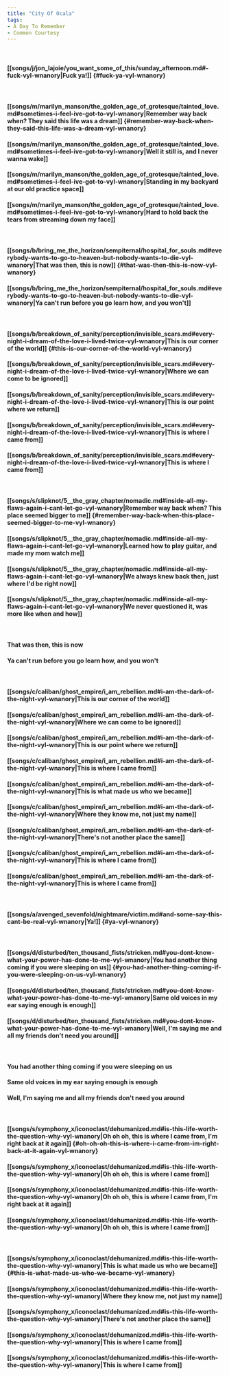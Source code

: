 ```yaml
---
title: "City Of Ocala"
tags:
- A Day To Remember
- Common Courtesy
---
```

&nbsp;
#### [[songs/j/jon_lajoie/you_want_some_of_this/sunday_afternoon.md#-fuck-vyl-wnanory|Fuck ya!]] {#fuck-ya-vyl-wnanory}
&nbsp;
#### [[songs/m/marilyn_manson/the_golden_age_of_grotesque/tainted_love.md#sometimes-i-feel-ive-got-to-vyl-wnanory|Remember way back when? They said this life was a dream]] {#remember-way-back-when-they-said-this-life-was-a-dream-vyl-wnanory}
#### [[songs/m/marilyn_manson/the_golden_age_of_grotesque/tainted_love.md#sometimes-i-feel-ive-got-to-vyl-wnanory|Well it still is, and I never wanna wake]]
#### [[songs/m/marilyn_manson/the_golden_age_of_grotesque/tainted_love.md#sometimes-i-feel-ive-got-to-vyl-wnanory|Standing in my backyard at our old practice space]]
#### [[songs/m/marilyn_manson/the_golden_age_of_grotesque/tainted_love.md#sometimes-i-feel-ive-got-to-vyl-wnanory|Hard to hold back the tears from streaming down my face]]
&nbsp;
#### [[songs/b/bring_me_the_horizon/sempiternal/hospital_for_souls.md#everybody-wants-to-go-to-heaven-but-nobody-wants-to-die-vyl-wnanory|That was then, this is now]] {#that-was-then-this-is-now-vyl-wnanory}
#### [[songs/b/bring_me_the_horizon/sempiternal/hospital_for_souls.md#everybody-wants-to-go-to-heaven-but-nobody-wants-to-die-vyl-wnanory|Ya can't run before you go learn how, and you won't]]
&nbsp;
#### [[songs/b/breakdown_of_sanity/perception/invisible_scars.md#every-night-i-dream-of-the-love-i-lived-twice-vyl-wnanory|This is our corner of the world]] {#this-is-our-corner-of-the-world-vyl-wnanory}
#### [[songs/b/breakdown_of_sanity/perception/invisible_scars.md#every-night-i-dream-of-the-love-i-lived-twice-vyl-wnanory|Where we can come to be ignored]]
#### [[songs/b/breakdown_of_sanity/perception/invisible_scars.md#every-night-i-dream-of-the-love-i-lived-twice-vyl-wnanory|This is our point where we return]]
#### [[songs/b/breakdown_of_sanity/perception/invisible_scars.md#every-night-i-dream-of-the-love-i-lived-twice-vyl-wnanory|This is where I came from]]
#### [[songs/b/breakdown_of_sanity/perception/invisible_scars.md#every-night-i-dream-of-the-love-i-lived-twice-vyl-wnanory|This is where I came from]]
&nbsp;
#### [[songs/s/slipknot/5__the_gray_chapter/nomadic.md#inside-all-my-flaws-again-i-cant-let-go-vyl-wnanory|Remember way back when? This place seemed bigger to me]] {#remember-way-back-when-this-place-seemed-bigger-to-me-vyl-wnanory}
#### [[songs/s/slipknot/5__the_gray_chapter/nomadic.md#inside-all-my-flaws-again-i-cant-let-go-vyl-wnanory|Learned how to play guitar, and made my mom watch me]]
#### [[songs/s/slipknot/5__the_gray_chapter/nomadic.md#inside-all-my-flaws-again-i-cant-let-go-vyl-wnanory|We always knew back then, just where I'd be right now]]
#### [[songs/s/slipknot/5__the_gray_chapter/nomadic.md#inside-all-my-flaws-again-i-cant-let-go-vyl-wnanory|We never questioned it, was more like when and how]]
&nbsp;
#### That was then, this is now
#### Ya can't run before you go learn how, and you won't
&nbsp;
#### [[songs/c/caliban/ghost_empire/i_am_rebellion.md#i-am-the-dark-of-the-night-vyl-wnanory|This is our corner of the world]]
#### [[songs/c/caliban/ghost_empire/i_am_rebellion.md#i-am-the-dark-of-the-night-vyl-wnanory|Where we can come to be ignored]]
#### [[songs/c/caliban/ghost_empire/i_am_rebellion.md#i-am-the-dark-of-the-night-vyl-wnanory|This is our point where we return]]
#### [[songs/c/caliban/ghost_empire/i_am_rebellion.md#i-am-the-dark-of-the-night-vyl-wnanory|This is where I came from]]
#### [[songs/c/caliban/ghost_empire/i_am_rebellion.md#i-am-the-dark-of-the-night-vyl-wnanory|This is what made us who we became]]
#### [[songs/c/caliban/ghost_empire/i_am_rebellion.md#i-am-the-dark-of-the-night-vyl-wnanory|Where they know me, not just my name]]
#### [[songs/c/caliban/ghost_empire/i_am_rebellion.md#i-am-the-dark-of-the-night-vyl-wnanory|There's not another place the same]]
#### [[songs/c/caliban/ghost_empire/i_am_rebellion.md#i-am-the-dark-of-the-night-vyl-wnanory|This is where I came from]]
#### [[songs/c/caliban/ghost_empire/i_am_rebellion.md#i-am-the-dark-of-the-night-vyl-wnanory|This is where I came from]]
&nbsp;
#### [[songs/a/avenged_sevenfold/nightmare/victim.md#and-some-say-this-cant-be-real-vyl-wnanory|Ya!]] {#ya-vyl-wnanory}
&nbsp;
#### [[songs/d/disturbed/ten_thousand_fists/stricken.md#you-dont-know-what-your-power-has-done-to-me-vyl-wnanory|You had another thing coming if you were sleeping on us]] {#you-had-another-thing-coming-if-you-were-sleeping-on-us-vyl-wnanory}
#### [[songs/d/disturbed/ten_thousand_fists/stricken.md#you-dont-know-what-your-power-has-done-to-me-vyl-wnanory|Same old voices in my ear saying enough is enough]]
#### [[songs/d/disturbed/ten_thousand_fists/stricken.md#you-dont-know-what-your-power-has-done-to-me-vyl-wnanory|Well, I'm saying me and all my friends don't need you around]]
&nbsp;
#### You had another thing coming if you were sleeping on us
#### Same old voices in my ear saying enough is enough
#### Well, I'm saying me and all my friends don't need you around
&nbsp;
#### [[songs/s/symphony_x/iconoclast/dehumanized.md#is-this-life-worth-the-question-why-vyl-wnanory|Oh oh oh, this is where I came from, I'm right back at it again]] {#oh-oh-oh-this-is-where-i-came-from-im-right-back-at-it-again-vyl-wnanory}
#### [[songs/s/symphony_x/iconoclast/dehumanized.md#is-this-life-worth-the-question-why-vyl-wnanory|Oh oh oh, this is where I came from]]
#### [[songs/s/symphony_x/iconoclast/dehumanized.md#is-this-life-worth-the-question-why-vyl-wnanory|Oh oh oh, this is where I came from, I'm right back at it again]]
#### [[songs/s/symphony_x/iconoclast/dehumanized.md#is-this-life-worth-the-question-why-vyl-wnanory|Oh oh oh, this is where I came from]]
&nbsp;
#### [[songs/s/symphony_x/iconoclast/dehumanized.md#is-this-life-worth-the-question-why-vyl-wnanory|This is what made us who we became]] {#this-is-what-made-us-who-we-became-vyl-wnanory}
#### [[songs/s/symphony_x/iconoclast/dehumanized.md#is-this-life-worth-the-question-why-vyl-wnanory|Where they know me, not just my name]]
#### [[songs/s/symphony_x/iconoclast/dehumanized.md#is-this-life-worth-the-question-why-vyl-wnanory|There's not another place the same]]
#### [[songs/s/symphony_x/iconoclast/dehumanized.md#is-this-life-worth-the-question-why-vyl-wnanory|This is where I came from]]
#### [[songs/s/symphony_x/iconoclast/dehumanized.md#is-this-life-worth-the-question-why-vyl-wnanory|This is where I came from]]

